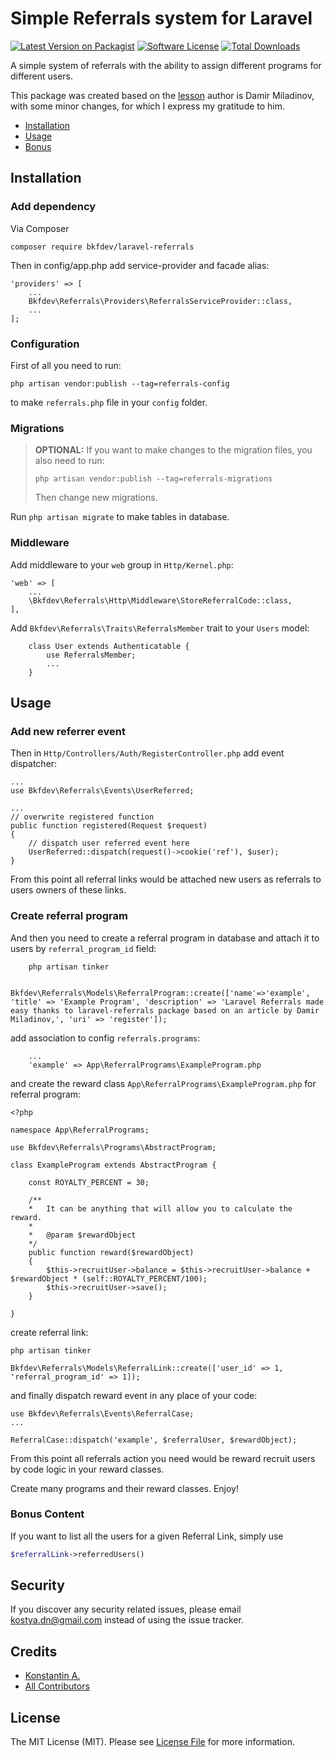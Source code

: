 # Simple Referrals system for Laravel

[![Latest Version on Packagist][ico-version]][link-packagist]
[![Software License][ico-license]](LICENSE)
[![Total Downloads][ico-downloads]][link-downloads]

A simple system of referrals with the ability to assign different programs for different users.

This package was created based on the [lesson](https://blog.damirmiladinov.com/laravel/building-laravel-referral-system.html#.Wc4eA6xJaHo)
author is Damir Miladinov, with some minor changes, for which I express my gratitude to him.

- [Installation](#installation)
- [Usage](#usage)
- [Bonus](#bonus-content)

## Installation

### Add dependency

Via Composer

```
composer require bkfdev/laravel-referrals
```

Then in config/app.php add service-provider and facade alias:

```
'providers' => [
    ...
    Bkfdev\Referrals\Providers\ReferralsServiceProvider::class,
    ...
];
```

### Configuration

First of all you need to run:

```
php artisan vendor:publish --tag=referrals-config
```

to make `referrals.php` file in your `config` folder.

### Migrations

> **OPTIONAL:** If you want to make changes to the migration files, you also need to run:
>
> ```
> php artisan vendor:publish --tag=referrals-migrations
> ```
>
> Then change new migrations.

Run `php artisan migrate` to make tables in database.

### Middleware

Add middleware to your `web` group in `Http/Kernel.php`:

```
'web' => [
    ...
    \Bkfdev\Referrals\Http\Middleware\StoreReferralCode::class,
],
```

Add `Bkfdev\Referrals\Traits\ReferralsMember` trait to your `Users` model:

```
    class User extends Authenticatable {
        use ReferralsMember;
        ...
    }
```

## Usage

### Add new referrer event

Then in `Http/Controllers/Auth/RegisterController.php` add event dispatcher:

```
...
use Bkfdev\Referrals\Events\UserReferred;

...
// overwrite registered function
public function registered(Request $request)
{
    // dispatch user referred event here
    UserReferred::dispatch(request()->cookie('ref'), $user);
}
```

From this point all referral links would be attached new users as referrals to users owners of these links.

### Create referral program

And then you need to create a referral program in database and attach it to users by `referral_program_id` field:

```
    php artisan tinker

    Bkfdev\Referrals\Models\ReferralProgram::create(['name'=>'example', 'title' => 'Example Program', 'description' => 'Laravel Referrals made easy thanks to laravel-referrals package based on an article by Damir Miladinov,', 'uri' => 'register']);
```

add association to config `referrals.programs`:

```
    ...
    'example' => App\ReferralPrograms\ExampleProgram.php
```

and create the reward class `App\ReferralPrograms\ExampleProgram.php` for referral program:

```
<?php

namespace App\ReferralPrograms;

use Bkfdev\Referrals\Programs\AbstractProgram;

class ExampleProgram extends AbstractProgram {

    const ROYALTY_PERCENT = 30;

    /**
    *   It can be anything that will allow you to calculate the reward.
    *
    *   @param $rewardObject
    */
    public function reward($rewardObject)
    {
        $this->recruitUser->balance = $this->recruitUser->balance + $rewardObject * (self::ROYALTY_PERCENT/100);
        $this->recruitUser->save();
    }

}
```

create referral link:

```
php artisan tinker

Bkfdev\Referrals\Models\ReferralLink::create(['user_id' => 1, 'referral_program_id' => 1]);
```

and finally dispatch reward event in any place of your code:

```
use Bkfdev\Referrals\Events\ReferralCase;
...

ReferralCase::dispatch('example', $referralUser, $rewardObject);
```

From this point all referrals action you need would be reward recruit users by code logic in your reward classes.

Create many programs and their reward classes. Enjoy!

### Bonus Content

If you want to list all the users for a given Referral Link, simply use

```php
$referralLink->referredUsers()
```

## Security

If you discover any security related issues, please email kostya.dn@gmail.com instead of using the issue tracker.

## Credits

- [Konstantin A.][link-author]
- [All Contributors][link-contributors]

## License

The MIT License (MIT). Please see [License File](LICENSE) for more information.

[ico-version]: https://img.shields.io/packagist/v/aeq-dev/laravel-referrals.svg?style=flat-square
[ico-license]: https://img.shields.io/badge/license-MIT-brightgreen.svg?style=flat-square
[ico-travis]: https://img.shields.io/travis/aeq-dev/laravel-referrals/master.svg?style=flat-square
[ico-scrutinizer]: https://img.shields.io/scrutinizer/coverage/g/aeq-dev/laravel-referrals.svg?style=flat-square
[ico-code-quality]: https://img.shields.io/scrutinizer/g/aeq-dev/laravel-referrals.svg?style=flat-square
[ico-downloads]: https://img.shields.io/packagist/dt/aeq-dev/laravel-referrals.svg?style=flat-square
[link-packagist]: https://packagist.org/packages/aeq-dev/laravel-referrals
[link-travis]: https://travis-ci.org/aeq-dev/laravel-referrals
[link-scrutinizer]: https://scrutinizer-ci.com/g/aeq-dev/laravel-referrals/code-structure
[link-code-quality]: https://scrutinizer-ci.com/g/aeq-dev/laravel-referrals
[link-downloads]: https://packagist.org/packages/aeq-dev/laravel-referrals
[link-author]: https://github.com/aeq-dev
[link-contributors]: ../../contributors
